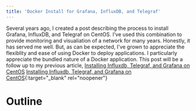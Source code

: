 ```yaml
---		
title: 'Docker Install for Grafana, InfluxDB, and Telegraf'
---
```


Several years ago, I created a post describing the process to install Grafana, InfluxDB, and Telegraf on CentOS.  I've used this combination to provide monitoring and visualiation of a network for many years.  Honestly, it has served me well.  But, as can be expected, I've grown to appreciate the flexiblity and ease of using Docker to deploy applications.  I particularly appreciate the bundled nature of a Docker application.  This post will be a follow up to my previous article, [Installing Influxdb, Telegraf, and Grafana on CentOS](https://cpajr.com/install-influxdb-telegraf-grafana/) [Installing Influxdb, Telegraf, and Grafana on CentOS](https://cpajr.com/install-influxdb-telegraf-grafana/){:target="_blank" rel="noopener"}

# Outline